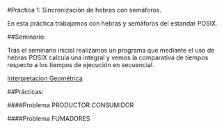 #Práctica 1: Sincronización de hebras con semáforos.

En esta práctica trabajamos con hebras y semáforos del estandar POSIX.

##Seminario:

Trás el seminario inicial realizamos un programa que mediante el uso de hebras POSIX calcula una integral y vemos la comparativa de tiempos respecto a los tiempos de ejecución en secuencial.

[Interpretacion Geométrica](https://github.com/juanAFernandez/SistemasConcurrentesyDistribuidos/tree/master/Practica1/InterpretacionGeometrica)

##Prácticas:

####Problema PRODUCTOR CONSUMIDOR


####Problema FUMADORES